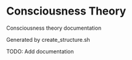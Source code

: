 # Consciousness Theory

Consciousness theory documentation

Generated by create_structure.sh

TODO: Add documentation
